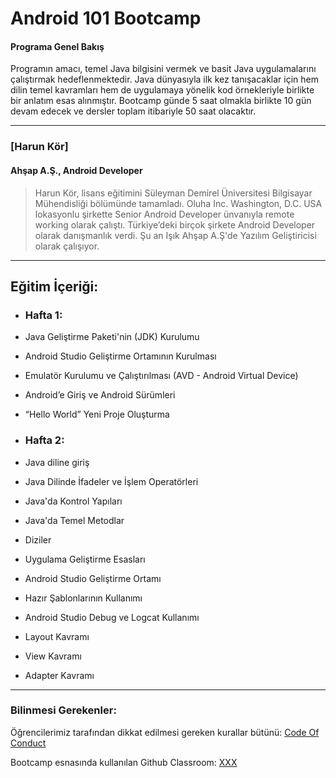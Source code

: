 # Android 101 Bootcamp

#### Programa Genel Bakış
Programın amacı, temel Java bilgisini vermek ve basit Java uygulamalarını çalıştırmak hedeflenmektedir. Java dünyasıyla ilk kez tanışacaklar için hem dilin temel kavramları hem de uygulamaya yönelik kod örnekleriyle birlikte bir anlatım esas alınmıştır. 
Bootcamp günde 5 saat olmakla birlikte 10 gün devam edecek ve dersler toplam itibariyle 50 saat olacaktır.

---

### [Harun Kör]

#### Ahşap A.Ş., Android Developer

> Harun Kör, lisans eğitimini Süleyman Demirel Üniversitesi Bilgisayar Mühendisliği bölümünde tamamladı. Oluha Inc. Washington, D.C. USA lokasyonlu şirkette Senior Android Developer ünvanıyla remote working olarak çalıştı. Türkiye’deki birçok şirkete Android Developer olarak danışmanlık verdi. Şu an Işık Ahşap A.Ş'de Yazılım Geliştiricisi olarak çalışıyor.

---

## Eğitim İçeriği:


* ### Hafta 1: 
* Java Geliştirme Paketi'nin (JDK) Kurulumu
* Android Studio Geliştirme Ortamının Kurulması
* Emulatör Kurulumu ve Çalıştırılması (AVD - Android Virtual Device)
* Android’e Giriş ve Android Sürümleri
* “Hello World” Yeni Proje Oluşturma

* ### Hafta 2:
* Java diline giriş
* Java Dilinde İfadeler ve İşlem Operatörleri
* Java'da Kontrol Yapıları
* Java'da Temel  Metodlar
* Diziler
* Uygulama Geliştirme Esasları
* Android Studio Geliştirme Ortamı
* Hazır Şablonlarının Kullanımı
* Android Studio Debug ve Logcat Kullanımı
* Layout Kavramı
* View Kavramı
* Adapter Kavramı

---

### Bilinmesi Gerekenler:

Öğrencilerimiz tarafından dikkat edilmesi gereken kurallar bütünü: [Code Of Conduct](https://github.com/Kodluyoruz/Code-Of-Conduct)
 
 Bootcamp esnasında kullanılan Github Classroom: [XXX](#BURAYA-GITHUB-CLASSROOM-LINKİ-GELECEK)
